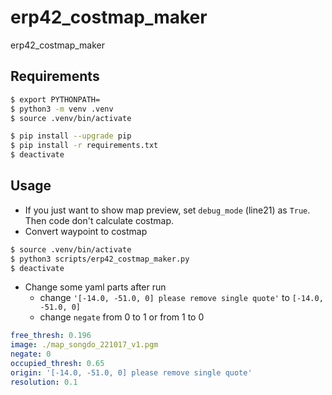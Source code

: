 # erp42_costmap_maker
erp42_costmap_maker

## Requirements
```bash
$ export PYTHONPATH=
$ python3 -m venv .venv
$ source .venv/bin/activate

$ pip install --upgrade pip
$ pip install -r requirements.txt
$ deactivate
```

## Usage
- If you just want to show map preview, set `debug_mode` (line21)  as `True`. Then code don't calculate costmap.
- Convert waypoint to costmap
```bash
$ source .venv/bin/activate
$ python3 scripts/erp42_costmap_maker.py
$ deactivate
```
- Change some yaml parts after run
  - change `'[-14.0, -51.0, 0] please remove single quote'` to `[-14.0, -51.0, 0]`
  - change `negate` from 0 to 1 or from 1 to 0

```yaml
free_thresh: 0.196
image: ./map_songdo_221017_v1.pgm
negate: 0
occupied_thresh: 0.65
origin: '[-14.0, -51.0, 0] please remove single quote'
resolution: 0.1
```


